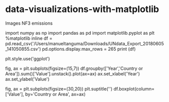 # data-visualizations-with-matplotlib
Images NF3 emissions

import numpy as np
import pandas as pd
import matplotlib.pyplot as plt
%matplotlib inline
df = pd.read_csv('/Users/manueltanguma/Downloads/UNdata_Export_20180605_141050855.csv')
pd.options.display.max_rows = 265
print (df)

plt.style.use('ggplot')

fig, ax = plt.subplots(figsize=(15,7))
df.groupby(['Year','Country or Area']).sum()['Value'].unstack().plot(ax=ax)
ax.set_xlabel('Year')
ax.set_ylabel('Value')

fig, ax = plt.subplots(figsize=(30,20))
plt.suptitle('')
df.boxplot(column=['Value'], by='Country or Area', ax=ax)

